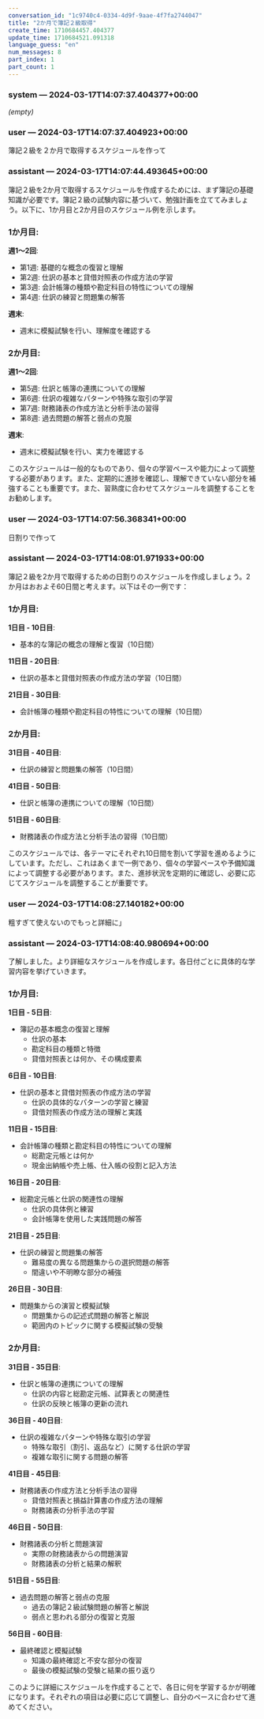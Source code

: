```yaml
---
conversation_id: "1c9740c4-0334-4d9f-9aae-4f7fa2744047"
title: "2か月で簿記２級取得"
create_time: 1710684457.404377
update_time: 1710684521.091318
language_guess: "en"
num_messages: 8
part_index: 1
part_count: 1
---
```


### system — 2024-03-17T14:07:37.404377+00:00

_(empty)_

### user — 2024-03-17T14:07:37.404923+00:00

簿記２級を２か月で取得するスケジュールを作って

### assistant — 2024-03-17T14:07:44.493645+00:00

簿記２級を2か月で取得するスケジュールを作成するためには、まず簿記の基礎知識が必要です。簿記２級の試験内容に基づいて、勉強計画を立ててみましょう。以下に、1か月目と2か月目のスケジュール例を示します。

### 1か月目:
**週1〜2回**:
- 第1週: 基礎的な概念の復習と理解
- 第2週: 仕訳の基本と貸借対照表の作成方法の学習
- 第3週: 会計帳簿の種類や勘定科目の特性についての理解
- 第4週: 仕訳の練習と問題集の解答

**週末**:
- 週末に模擬試験を行い、理解度を確認する

### 2か月目:
**週1〜2回**:
- 第5週: 仕訳と帳簿の連携についての理解
- 第6週: 仕訳の複雑なパターンや特殊な取引の学習
- 第7週: 財務諸表の作成方法と分析手法の習得
- 第8週: 過去問題の解答と弱点の克服

**週末**:
- 週末に模擬試験を行い、実力を確認する

このスケジュールは一般的なものであり、個々の学習ペースや能力によって調整する必要があります。また、定期的に進捗を確認し、理解できていない部分を補強することも重要です。また、習熟度に合わせてスケジュールを調整することをお勧めします。

### user — 2024-03-17T14:07:56.368341+00:00

日割りで作って

### assistant — 2024-03-17T14:08:01.971933+00:00

簿記２級を2か月で取得するための日割りのスケジュールを作成しましょう。2か月はおおよそ60日間と考えます。以下はその一例です：

### 1か月目:
**1日目 - 10日目**:
- 基本的な簿記の概念の理解と復習（10日間）

**11日目 - 20日目**:
- 仕訳の基本と貸借対照表の作成方法の学習（10日間）

**21日目 - 30日目**:
- 会計帳簿の種類や勘定科目の特性についての理解（10日間）

### 2か月目:
**31日目 - 40日目**:
- 仕訳の練習と問題集の解答（10日間）

**41日目 - 50日目**:
- 仕訳と帳簿の連携についての理解（10日間）

**51日目 - 60日目**:
- 財務諸表の作成方法と分析手法の習得（10日間）

このスケジュールでは、各テーマにそれぞれ10日間を割いて学習を進めるようにしています。ただし、これはあくまで一例であり、個々の学習ペースや予備知識によって調整する必要があります。また、進捗状況を定期的に確認し、必要に応じてスケジュールを調整することが重要です。

### user — 2024-03-17T14:08:27.140182+00:00

粗すぎて使えないのでもっと詳細に」

### assistant — 2024-03-17T14:08:40.980694+00:00

了解しました。より詳細なスケジュールを作成します。各日付ごとに具体的な学習内容を挙げていきます。

### 1か月目:

**1日目 - 5日目**:
- 簿記の基本概念の復習と理解
  - 仕訳の基本
  - 勘定科目の種類と特徴
  - 貸借対照表とは何か、その構成要素

**6日目 - 10日目**:
- 仕訳の基本と貸借対照表の作成方法の学習
  - 仕訳の具体的なパターンの学習と練習
  - 貸借対照表の作成方法の理解と実践

**11日目 - 15日目**:
- 会計帳簿の種類と勘定科目の特性についての理解
  - 総勘定元帳とは何か
  - 現金出納帳や売上帳、仕入帳の役割と記入方法

**16日目 - 20日目**:
- 総勘定元帳と仕訳の関連性の理解
  - 仕訳の具体例と練習
  - 会計帳簿を使用した実践問題の解答

**21日目 - 25日目**:
- 仕訳の練習と問題集の解答
  - 難易度の異なる問題集からの選択問題の解答
  - 間違いや不明瞭な部分の補強

**26日目 - 30日目**:
- 問題集からの演習と模擬試験
  - 問題集からの記述式問題の解答と解説
  - 範囲内のトピックに関する模擬試験の受験

### 2か月目:

**31日目 - 35日目**:
- 仕訳と帳簿の連携についての理解
  - 仕訳の内容と総勘定元帳、試算表との関連性
  - 仕訳の反映と帳簿の更新の流れ

**36日目 - 40日目**:
- 仕訳の複雑なパターンや特殊な取引の学習
  - 特殊な取引（割引、返品など）に関する仕訳の学習
  - 複雑な取引に関する問題の解答

**41日目 - 45日目**:
- 財務諸表の作成方法と分析手法の習得
  - 貸借対照表と損益計算書の作成方法の理解
  - 財務諸表の分析手法の学習

**46日目 - 50日目**:
- 財務諸表の分析と問題演習
  - 実際の財務諸表からの問題演習
  - 財務諸表の分析と結果の解釈

**51日目 - 55日目**:
- 過去問題の解答と弱点の克服
  - 過去の簿記２級試験問題の解答と解説
  - 弱点と思われる部分の復習と克服

**56日目 - 60日目**:
- 最終確認と模擬試験
  - 知識の最終確認と不安な部分の復習
  - 最後の模擬試験の受験と結果の振り返り

このように詳細にスケジュールを作成することで、各日に何を学習するかが明確になります。それぞれの項目は必要に応じて調整し、自分のペースに合わせて進めてください。
